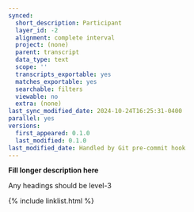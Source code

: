 ```yaml
---
synced:
  short_description: Participant
  layer_id: -2
  alignment: complete interval
  project: (none)
  parent: transcript
  data_type: text
  scope: ''
  transcripts_exportable: yes
  matches_exportable: yes
  searchable: filters
  viewable: no
  extra: (none)
last_sync_modified_date: 2024-10-24T16:25:31-0400
parallel: yes
versions:
  first_appeared: 0.1.0
  last_modified: 0.1.0
last_modified_date: Handled by Git pre-commit hook
---
```


**Fill longer description here**

Any headings should be level-3


{% include linklist.html %}
